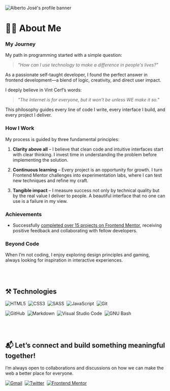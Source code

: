 ![Alberto José's profile banner](https://github.com/user-attachments/assets/f9108805-5ad1-452a-9544-27a69a0a6c45)

<!-- About Me - start -->
# 👨‍💻 About Me

### My Journey

My path in programming started with a simple question: 

> *"How can I use technology to make a difference in people's lives?"* 

As a passionate self-taught developer, I found the perfect answer in frontend development—a blend of logic, creativity, and direct user impact.  

I deeply believe in Vint Cerf’s words: 

> *"The Internet is for everyone, but it won’t be unless WE make it so."* 

This philosophy guides every line of code I write, every interface I build, and every project I deliver.  

### How I Work

My process is guided by three fundamental principles:  

1. **Clarity above all** – I believe that clean code and intuitive interfaces start with clear thinking. I invest time in understanding the problem before implementing the solution.  

2. **Continuous learning** – Every project is an opportunity for growth. I turn Frontend Mentor challenges into experimentation labs, where I can test new techniques and refine my craft.  

3. **Tangible impact** – I measure success not only by technical quality but by the real value I deliver to people. A beautiful interface that no one can use is a failure in my view.

### Achievements

- Successfully [completed over 15 projects on Frontend Mentor](https://www.frontendmentor.io/profile/alberto-rj/solutions), receiving positive feedback and collaborating with fellow developers.

### Beyond Code

When I’m not coding, I enjoy exploring design principles and gaming, always looking for inspiration in interactive experiences.  

<br><br>
<!-- About Me - end -->

<!-- Technologies - start -->
## ⚒️ Technologies
   
![HTML5](https://img.shields.io/badge/HTML5-094550?style=for-the-badge&logo=html5&logoColor=white&logoSize=auto)&nbsp;
![CSS3](https://img.shields.io/badge/CSS3-094550?style=for-the-badge&logo=css3&logoColor=white&logoSize=auto)&nbsp;
![SASS](https://img.shields.io/badge/sass-094550?style=for-the-badge&logo=sass&logoColor=white&logoSize=auto)&nbsp;
![JavaScript](https://img.shields.io/badge/JavaScript-094550?style=for-the-badge&logo=javascript&logoColor=white&logoSize=auto)&nbsp;
![Git](https://img.shields.io/badge/GIT-094550?style=for-the-badge&logo=git&logoColor=white&logoSize=auto)&nbsp;

![GitHub](https://img.shields.io/badge/GITHUB-094550?style=for-the-badge&logo=github&logoColor=white&logoSize=auto)&nbsp;
![Markdown](https://img.shields.io/badge/MARKDOWN-094550?style=for-the-badge&logo=markdown&logoColor=white&logoSize=auto)&nbsp;
![Visual Studio Code](https://img.shields.io/badge/VSCode-094550?style=for-the-badge&logo=visual%20studio%20code&logoColor=white&logoSize=auto)&nbsp;
![GNU Bash](https://img.shields.io/badge/GNU%20BASH-094550?style=for-the-badge&logo=gnubash&logoColor=white&logoSize=auto)

<br><br>
<!-- Technologies - end -->

<!-- Let's Connect - start -->
## 📬 Let’s connect and build something meaningful together!

I’m always open to collaborations and discussions on how we can make the web a better place for everyone.

[![Gmail](https://img.shields.io/badge/GMAIL-094550?style=for-the-badge&logo=gmail&logoColor=white&logoSize=auto)](mailto:albertorauljose2@gmail.com)&nbsp;
[![Twitter](https://img.shields.io/badge/X-094550?style=for-the-badge&logo=x&logoColor=white&logoSize=auto)](https://twitter.com/albertorauljose)&nbsp;
[![Frontend Mentor](https://img.shields.io/badge/FRONTEND%20MENTOR-094550?style=for-the-badge&logo=frontendmentor&logoColor=white&logoSize=auto)](https://www.frontendmentor.io/profile/alberto-rj)
